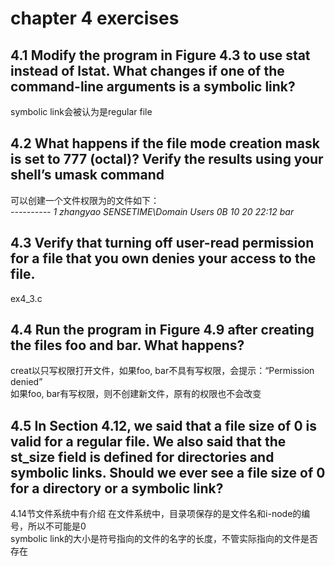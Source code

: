 # chapter 4 exercises  

## 4.1 Modify the program in Figure 4.3 to use stat instead of lstat. What changes if one of the command-line arguments is a symbolic link?  

symbolic link会被认为是regular file  

## 4.2 What happens if the file mode creation mask is set to 777 (octal)? Verify the results using your shell’s umask command  

可以创建一个文件权限为的文件如下：  
*----------   1 zhangyao  SENSETIME\Domain Users     0B 10 20 22:12 bar*   

## 4.3 Verify that turning off user-read permission for a file that you own denies your access to the file.

ex4_3.c  

## 4.4 Run the program in Figure 4.9 after creating the files foo and bar. What happens?  

creat以只写权限打开文件，如果foo, bar不具有写权限，会提示：“Permission denied”  
如果foo, bar有写权限，则不创建新文件，原有的权限也不会改变  

## 4.5  In Section 4.12, we said that a file size of 0 is valid for a regular file. We also said that the st_size field is defined for directories and symbolic links. Should we ever see a file size of 0 for a directory or a symbolic link?  

4.14节文件系统中有介绍
在文件系统中，目录项保存的是文件名和i-node的编号，所以不可能是0  
symbolic link的大小是符号指向的文件的名字的长度，不管实际指向的文件是否存在  

